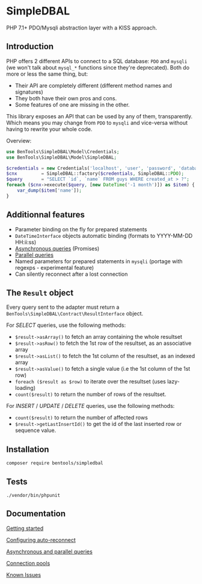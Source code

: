 # SimpleDBAL
PHP 7.1+ PDO/Mysqli abstraction layer with a KISS approach.

Introduction
------------
PHP offers 2 different APIs to connect to a SQL database: `PDO` and `mysqli` (we won't talk about `mysql_*` functions since they're deprecated). Both do more or less the same thing, but:

* Their API are completely different (different method names and signatures)
* They both have their own pros and cons.
* Some features of one are missing in the other.

This library exposes an API that can be used by any of them, transparently. Which means you may change from `PDO` to `mysqli` and vice-versa without having to rewrite your whole code.

Overview:

```php
use BenTools\SimpleDBAL\Model\Credentials;
use BenTools\SimpleDBAL\Model\SimpleDBAL;

$credentials = new Credentials('localhost', 'user', 'password', 'database');
$cnx         = SimpleDBAL::factory($credentials, SimpleDBAL::PDO);
$query       = "SELECT `id`, `name` FROM guys WHERE created_at > ?";
foreach ($cnx->execute($query, [new DateTime('-1 month')]) as $item) {
    var_dump($item['name']);
}
```

Additionnal features
--------------------
* Parameter binding on the fly for prepared statements
* `DateTimeInterface` objects automatic binding (formats to YYYY-MM-DD HH:ii:ss)
* [Asynchronous queries](doc/03-AsynchronousQueries.md) (Promises)
* [Parallel queries](doc/03-AsynchronousQueries.md#parallel-queries)
* Named parameters for prepared statements in `mysqli` (portage with regexps - experimental feature)
* Can silently reconnect after a lost connection

The `Result` object
------------------
Every query sent to the adapter must return a `BenTools\SimpleDBAL\Contract\ResultInterface` object.

For _SELECT_ queries, use the following methods:
* `$result->asArray()` to fetch an array containing the whole resultset
* `$result->asRow()` to fetch the 1st row of the resultset, as an associative array
* `$result->asList()` to fetch the 1st column of the resultset, as an indexed array
* `$result->asValue()` to fetch a single value (i.e the 1st column of the 1st row)
* `foreach ($result as $row)` to iterate over the resultset (uses lazy-loading)
* `count($result)` to return the number of rows of the resultset.

For _INSERT_ / _UPDATE_ / _DELETE_ queries, use the following methods:
* `count($result)` to return the number of affected rows
* `$result->getLastInsertId()` to get the id of the last inserted row or sequence value.

Installation
------------
```
composer require bentools/simpledbal
```

Tests
-----
```
./vendor/bin/phpunit
```

Documentation
-----

[Getting started](doc/01-GettingStarted.md)

[Configuring auto-reconnect](doc/02-Configuration.md)

[Asynchronous and parallel queries](doc/03-AsynchronousQueries.md)

[Connection pools](doc/04-ConnectionPools.md)

[Known Issues](doc/05-KnownIssues.md)